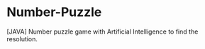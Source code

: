 Number-Puzzle
=============

[JAVA] Number puzzle game with Artificial Intelligence to find the resolution.
